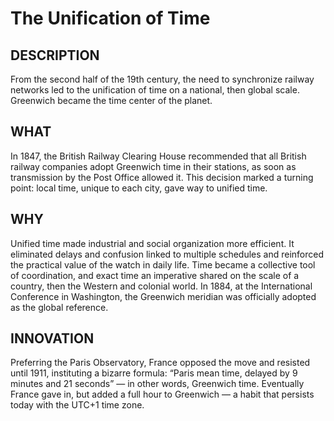 # The Unification of Time

## DESCRIPTION
From the second half of the 19th century, the need to synchronize railway networks led to the unification of time on a national, then global scale. Greenwich became the time center of the planet.

## WHAT
In 1847, the British Railway Clearing House recommended that all British railway companies adopt Greenwich time in their stations, as soon as transmission by the Post Office allowed it. This decision marked a turning point: local time, unique to each city, gave way to unified time.

## WHY
Unified time made industrial and social organization more efficient. It eliminated delays and confusion linked to multiple schedules and reinforced the practical value of the watch in daily life. Time became a collective tool of coordination, and exact time an imperative shared on the scale of a country, then the Western and colonial world. In 1884, at the International Conference in Washington, the Greenwich meridian was officially adopted as the global reference.

## INNOVATION
Preferring the Paris Observatory, France opposed the move and resisted until 1911, instituting a bizarre formula: “Paris mean time, delayed by 9 minutes and 21 seconds” — in other words, Greenwich time. Eventually France gave in, but added a full hour to Greenwich — a habit that persists today with the UTC+1 time zone.
